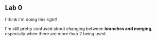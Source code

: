 ## Lab 0

I think I'm doing this *right*!

I'm still pretty confused about changing between **branches and merging**, especially when there are more than 2 being used.